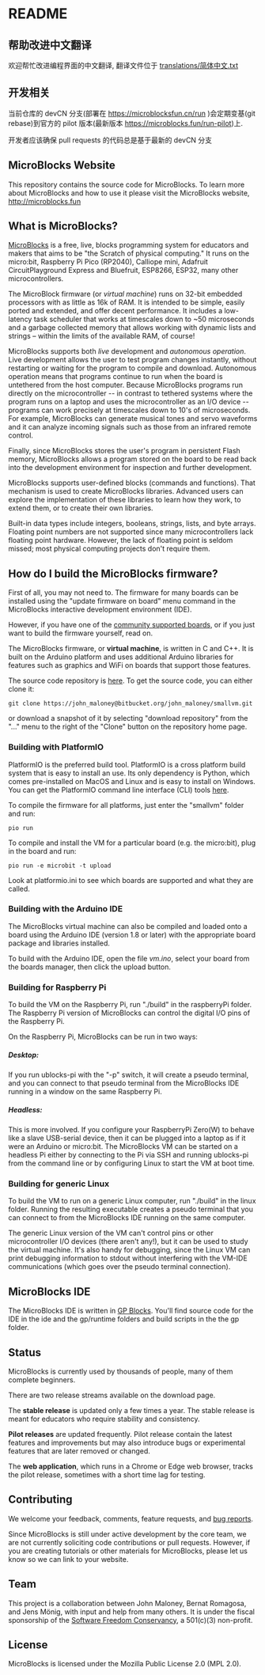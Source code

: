 # README #

## 帮助改进中文翻译
欢迎帮忙改进编程界面的中文翻译, 翻译文件位于 [translations/简体中文.txt](https://github.com/MicroBlocksCN/smallvm/blob/devCN/translations/%E7%AE%80%E4%BD%93%E4%B8%AD%E6%96%87.txt)

## 开发相关

当前仓库的 devCN 分支(部署在 https://microblocksfun.cn/run )会定期变基(git rebase)到官方的 pilot 版本(最新版本 https://microblocks.fun/run-pilot)上.

开发者应该确保 pull requests 的代码总是基于最新的 devCN 分支

## MicroBlocks Website ##

This repository contains the source code for MicroBlocks.
To learn more about MicroBlocks and how to use it please visit the MicroBlocks website,
<http://microblocks.fun>

## What is MicroBlocks? ##

[MicroBlocks](http://microblocks.fun) is a free, live, blocks programming system
for educators and makers that aims to be "the Scratch of physical computing."
It runs on the micro:bit, Raspberry Pi Pico (RP2040), Calliope mini,
Adafruit CircuitPlayground Express and Bluefruit,
ESP8266, ESP32, many other microcontrollers.

The MicroBlock firmware (or *virtual machine*) runs on 32-bit embedded processors
with as little as 16k of RAM. It is intended to be simple,
easily ported and extended, and offer decent performance.
It includes a low-latency task scheduler that works at timescales down to ~50 microseconds
and a garbage collected memory that allows working with dynamic lists and strings – within
the limits of the available RAM, of course!

MicroBlocks supports both *live* development and *autonomous operation*.
Live development allows the user to test program changes instantly,
without restarting or waiting for the program to compile and download.
Autonomous operation means that programs continue to run when the board
is untethered from the host computer. Because MicroBlocks programs run
directly on the microcontroller -- in contrast to tethered systems where
the program runs on a laptop and uses the microcontroller as an I/O device --
programs can work precisely at timescales down to 10's of microseconds.
For example, MicroBlocks can generate musical tones and servo waveforms
and it can analyze incoming signals such as those from an infrared remote
control.

Finally, since MicroBlocks stores the user's program in persistent Flash memory,
MicroBlocks allows a program stored on the board to be read back into the
development environment for inspection and further development.

MicroBlocks supports user-defined blocks (commands and functions).
That mechanism is used to create MicroBlocks libraries. Advanced
users can explore the implementation of these libraries to learn how
they work, to extend them, or to create their own libraries.

Built-in data types include integers, booleans, strings, lists, and byte arrays.
Floating point numbers are not supported since many microcontrollers lack
floating point hardware. However, the lack of floating point is seldom missed;
most physical computing projects don't require them.

## How do I build the MicroBlocks firmware? ##

First of all, you may not need to. The firmware for many boards can be installed
using the "update firmware on board" menu command
in the MicroBlocks interactive development environment (IDE).

However, if you have one of the
[community supported boards](https://bitbucket.org/john_maloney/smallvm/wiki/Devices),
or if you just want to build the firmware yourself, read on.

The MicroBlocks firmware, or **virtual machine**, is written in C and C++.
It is built on the Arduino platform and uses additional Arduino libraries for
features such as graphics and WiFi on boards that support those features.

The source code repository is [here](https://bitbucket.org/john_maloney/smallvm/src/master/).
To get the source code, you can either clone it:

    git clone https://john_maloney@bitbucket.org/john_maloney/smallvm.git

or download a snapshot of it by selecting "download repository" from the "..." menu to the right
of the "Clone" button on the repository home page.

### Building with PlatformIO ###

PlatformIO is the preferred build tool. PlatformIO is a cross platform build system
that is easy to install an use. Its only dependency is Python, which comes pre-installed
on MacOS and Linux and is easy to install on Windows.
You can get the PlatformIO command line interface (CLI) tools
[here](https://platformio.org/install/cli).

To compile the firmware for all platforms, just enter the "smallvm" folder and run:

    pio run

To compile and install the VM for a particular board (e.g. the micro:bit),
plug in the board and run:

    pio run -e microbit -t upload

Look at platformio.ini to see which boards are supported and what they are called.

### Building with the Arduino IDE ###

The MicroBlocks virtual machine can also be compiled and loaded onto a board using the
Arduino IDE (version 1.8 or later) with the appropriate board package and libraries
installed.

To build with the Arduino IDE, open the file *vm.ino*, select your board from the
boards manager, then click the upload button.

### Building for Raspberry Pi ###

To build the VM on the Raspberry Pi, run "./build" in the raspberryPi folder.
The Raspberry Pi version of MicroBlocks can control the digital I/O
pins of the Raspberry Pi.

On the Raspberry Pi, MicroBlocks can be run in two ways:

##### Desktop: #####

If you run ublocks-pi with the "-p" switch,
it will create a pseudo terminal, and you can connect to that pseudo terminal
from the MicroBlocks IDE running in a window on the same Raspberry Pi.

##### Headless: #####

This is more involved.
If you configure your RaspberryPi Zero(W) to behave like a slave USB-serial
device, then it can be plugged into a laptop as if it were an Arduino or micro:bit.
The MicroBlocks VM can be started on a headless Pi either by connecting
to the Pi via SSH and running ublocks-pi from the command line
or by configuring Linux to start the VM at boot time.

### Building for generic Linux ###

To build the VM to run on a generic Linux computer, run "./build" in the linux folder.
Running the resulting executable creates a pseudo terminal that you can connect
to from the MicroBlocks IDE running on the same computer.

The generic Linux version of the VM can't control pins or other microcontroller I/O devices
(there aren't any!), but it can be used to study the virtual machine.
It's also handy for debugging, since the Linux VM can print debugging information
to stdout without interfering with the VM-IDE communications (which goes over
the pseudo terminal connection).

## MicroBlocks IDE ##

The MicroBlocks IDE is written in [GP Blocks](https://gpblocks.org).
You'll find source code for the IDE in the ide
and the gp/runtime folders and build scripts in the the gp folder.

## Status ##

MicroBlocks is currently used by thousands of people, many of them complete beginners.

There are two release streams available on the download page.

The **stable release** is updated only a few times a year.
The stable release is meant for educators who require
stability and consistency.

**Pilot releases** are updated frequently.
Pilot release contain the latest features and improvements but may also introduce bugs or experimental features that are later removed or changed.

The **web application**, which runs in a Chrome or Edge web browser, tracks the pilot release,
sometimes with a short time lag for testing.

## Contributing ##

We welcome your feedback, comments, feature requests, and
[bug reports](https://bitbucket.org/john_maloney/smallvm/issues?status=new&status=open).

Since MicroBlocks is still under active development by the core team, we are not currently
soliciting code contributions or pull requests. However, if you are creating tutorials or other materials for MicroBlocks, please let us know so we can link to your website.

## Team ##

This project is a collaboration between John Maloney, Bernat Romagosa, and Jens Mönig,
with input and help from many others. It is under the fiscal sponsorship of the
[Software Freedom Conservancy](https://sfconservancy.org), a 501(c)(3) non-profit.

## License ##

MicroBlocks is licensed under the Mozilla Public License 2.0 (MPL 2.0).
